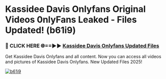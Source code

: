 # Kassidee Davis Onlyfans Original Videos 0nlyFans Leaked - Files Updated! (b61i9)

<h3>🔴 CLICK HERE 🌐==►► <a href="https://tinyurl.com/2wckxsce" rel="nofollow">Kassidee Davis Onlyfans Updated Files</a></h3>

Get Kassidee Davis Onlyfans and all content. Now you can access all videos and pictures of Kassidee Davis Onlyfans. New Updated Files 2025!

[![b61i9](https://i.imgur.com/AFduVYN.gif)](https://tinyurl.com/2wckxsce)
